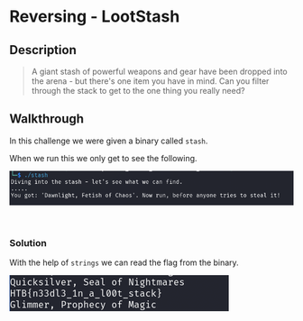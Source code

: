 # Reversing - LootStash

## Description
> A giant stash of powerful weapons and gear have been dropped into the arena - but there's one item you have in mind. Can you filter through the stack to get to the one thing you really need?

## Walkthrough

In this challenge we were given a binary called `stash`.

When we run this we only get to see the following.

![Screenshot0](./screenshots/0.png)

<br>

### Solution

With the help of `strings` we can read the flag from the binary.

![Screenshot1](./screenshots/1.png)

